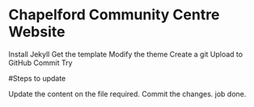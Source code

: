 # Chapelford Community Centre Website

Install Jekyll
Get the template
Modify the theme
Create a git
Upload to GitHub
Commit
Try

#Steps to update

Update the content on the file required.
Commit the changes.
job done.
